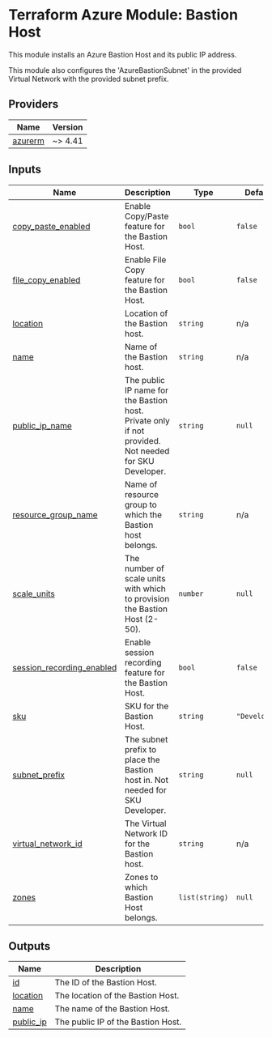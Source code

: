 <!-- BEGIN_TF_DOCS -->
# Terraform Azure Module: Bastion Host

This module installs an Azure Bastion Host and its public IP address.

This module also configures the 'AzureBastionSubnet' in the provided Virtual Network
with the provided subnet prefix.

## Providers

| Name | Version |
|------|---------|
| <a name="provider_azurerm"></a> [azurerm](#provider\_azurerm) | ~> 4.41 |

## Inputs

| Name | Description | Type | Default | Required |
|------|-------------|------|---------|:--------:|
| <a name="input_copy_paste_enabled"></a> [copy\_paste\_enabled](#input\_copy\_paste\_enabled) | Enable Copy/Paste feature for the Bastion Host. | `bool` | `false` | no |
| <a name="input_file_copy_enabled"></a> [file\_copy\_enabled](#input\_file\_copy\_enabled) | Enable File Copy feature for the Bastion Host. | `bool` | `false` | no |
| <a name="input_location"></a> [location](#input\_location) | Location of the Bastion host. | `string` | n/a | yes |
| <a name="input_name"></a> [name](#input\_name) | Name of the Bastion host. | `string` | n/a | yes |
| <a name="input_public_ip_name"></a> [public\_ip\_name](#input\_public\_ip\_name) | The public IP name for the Bastion host. Private only if not provided. Not needed for SKU Developer. | `string` | `null` | no |
| <a name="input_resource_group_name"></a> [resource\_group\_name](#input\_resource\_group\_name) | Name of resource group to which the Bastion host belongs. | `string` | n/a | yes |
| <a name="input_scale_units"></a> [scale\_units](#input\_scale\_units) | The number of scale units with which to provision the Bastion Host (2-50). | `number` | `null` | no |
| <a name="input_session_recording_enabled"></a> [session\_recording\_enabled](#input\_session\_recording\_enabled) | Enable session recording feature for the Bastion Host. | `bool` | `false` | no |
| <a name="input_sku"></a> [sku](#input\_sku) | SKU for the Bastion Host. | `string` | `"Developer"` | no |
| <a name="input_subnet_prefix"></a> [subnet\_prefix](#input\_subnet\_prefix) | The subnet prefix to place the Bastion host in. Not needed for SKU Developer. | `string` | `null` | no |
| <a name="input_virtual_network_id"></a> [virtual\_network\_id](#input\_virtual\_network\_id) | The Virtual Network ID for the Bastion host. | `string` | n/a | yes |
| <a name="input_zones"></a> [zones](#input\_zones) | Zones to which Bastion Host belongs. | `list(string)` | `null` | no |

## Outputs

| Name | Description |
|------|-------------|
| <a name="output_id"></a> [id](#output\_id) | The ID of the Bastion Host. |
| <a name="output_location"></a> [location](#output\_location) | The location of the Bastion Host. |
| <a name="output_name"></a> [name](#output\_name) | The name of the Bastion Host. |
| <a name="output_public_ip"></a> [public\_ip](#output\_public\_ip) | The public IP of the Bastion Host. |
<!-- END_TF_DOCS -->